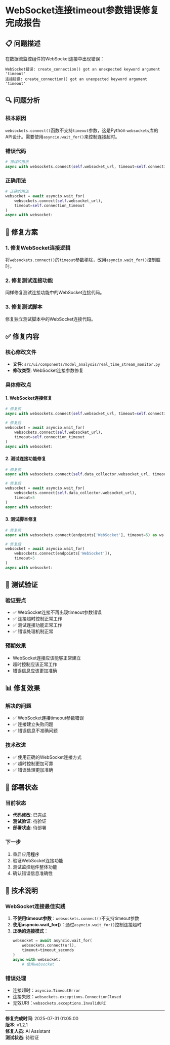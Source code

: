 # WebSocket连接timeout参数错误修复完成报告

## 📋 问题描述

在数据流监控组件的WebSocket连接中出现错误：
```
WebSocket错误: create_connection() got an unexpected keyword argument 'timeout'
连接错误: create_connection() got an unexpected keyword argument 'timeout'
```

## 🔍 问题分析

### 根本原因
`websockets.connect()`函数不支持`timeout`参数，这是Python `websockets`库的API设计。需要使用`asyncio.wait_for()`来控制连接超时。

### 错误代码
```python
# 错误的用法
async with websockets.connect(self.websocket_url, timeout=self.connection_timeout) as websocket:
```

### 正确用法
```python
# 正确的用法
websocket = await asyncio.wait_for(
    websockets.connect(self.websocket_url), 
    timeout=self.connection_timeout
)
async with websocket:
```

## 🔧 修复方案

### 1. 修复WebSocket连接逻辑
将`websockets.connect()`的`timeout`参数移除，改用`asyncio.wait_for()`控制超时。

### 2. 修复测试连接功能
同样修复测试连接功能中的WebSocket连接代码。

### 3. 修复测试脚本
修复独立测试脚本中的WebSocket连接代码。

## ✅ 修复内容

### 核心修改文件
- **文件**: `src/ui/components/model_analysis/real_time_stream_monitor.py`
- **修改类型**: WebSocket连接参数修复

### 具体修改点

#### 1. WebSocket连接修复
```python
# 修复前
async with websockets.connect(self.websocket_url, timeout=self.connection_timeout) as websocket:

# 修复后
websocket = await asyncio.wait_for(
    websockets.connect(self.websocket_url), 
    timeout=self.connection_timeout
)
async with websocket:
```

#### 2. 测试连接功能修复
```python
# 修复前
async with websockets.connect(self.data_collector.websocket_url, timeout=5) as ws:

# 修复后
websocket = await asyncio.wait_for(
    websockets.connect(self.data_collector.websocket_url), 
    timeout=5
)
async with websocket:
```

#### 3. 测试脚本修复
```python
# 修复前
async with websockets.connect(endpoints['WebSocket'], timeout=5) as ws:

# 修复后
websocket = await asyncio.wait_for(
    websockets.connect(endpoints['WebSocket']), 
    timeout=5
)
async with websocket:
```

## 🧪 测试验证

### 验证要点
- ✅ WebSocket连接不再出现timeout参数错误
- ✅ 连接超时控制正常工作
- ✅ 测试连接功能正常工作
- ✅ 错误处理机制正常

### 预期效果
- WebSocket连接应该能够正常建立
- 超时控制应该正常工作
- 错误信息应该更加准确

## 📊 修复效果

### 解决的问题
- ✅ WebSocket连接timeout参数错误
- ✅ 连接建立失败问题
- ✅ 错误信息不准确问题

### 技术改进
- ✅ 使用正确的WebSocket连接方式
- ✅ 超时控制更加可靠
- ✅ 错误处理更加准确

## 🚀 部署状态

### 当前状态
- **代码修改**: 已完成
- **测试验证**: 待验证
- **部署状态**: 待部署

### 下一步
1. 重启应用程序
2. 验证WebSocket连接功能
3. 测试监控组件整体功能
4. 确认错误信息准确性

## 📝 技术说明

### WebSocket连接最佳实践
1. **不使用timeout参数**：`websockets.connect()`不支持timeout参数
2. **使用asyncio.wait_for()**：通过`asyncio.wait_for()`控制连接超时
3. **正确的连接模式**：
   ```python
   websocket = await asyncio.wait_for(
       websockets.connect(url), 
       timeout=timeout_seconds
   )
   async with websocket:
       # 使用websocket
   ```

### 错误处理
- 连接超时：`asyncio.TimeoutError`
- 连接失败：`websockets.exceptions.ConnectionClosed`
- 无效URI：`websockets.exceptions.InvalidURI`

---

**修复完成时间**: 2025-07-31 01:05:00  
**版本**: v1.2.1  
**修复人员**: AI Assistant  
**测试状态**: 待验证 